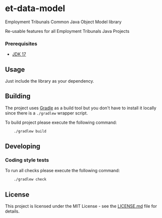 # et-data-model
Employment Tribunals Common Java Object Model library

Re-usable features for all Employment Tribunals Java Projects

### Prerequisites

- [JDK 17](https://www.oracle.com/java)

## Usage

Just include the library as your dependency.

## Building

The project uses [Gradle](https://gradle.org) as a build tool but you don't have to install it locally since there is a `./gradlew` wrapper script.

To build project please execute the following command:

```bash
    ./gradlew build
```

## Developing

### Coding style tests

To run all checks please execute the following command:

```bash
    ./gradlew check
```

## License

This project is licensed under the MIT License - see the [LICENSE.md](LICENSE.md) file for details.

